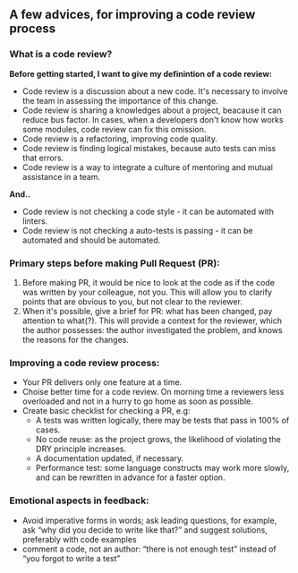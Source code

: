 ## A few advices, for improving a code review process

### What is a code review?
**Before getting started, I want to give my definintion of a code review:**
- Code review is a discussion about a new code. It's necessary to involve the team in assessing the importance of this change.
- Code review is sharing a knowledges about a project, beacause it can reduce bus factor. In cases, when a developers don't know how works some modules, code review can fix this omission.
- Code review is a refactoring, improving code quality.
- Code review is finding logical mistakes, because auto tests can miss that errors.
- Code review is a way to integrate a culture of mentoring and mutual assistance in a team.

**And..**
- Code review is not checking a code style - it can be automated with linters.
- Code review is not checking a auto-tests is passing - it can be automated and should be automated.

### Primary steps before making Pull Request (PR):
1. Before making PR, it would be nice to look at the code as if the code was written by your colleague, not you. This will allow you to clarify points that are obvious to you, but not clear to the reviewer.
2. When it's possible, give a brief for PR: what has been changed, pay attention to what(?). This will provide a context for the reviewer, which the author possesses: the author investigated the problem, and knows the reasons for the changes.

### Improving a code review process: 
- Your PR delivers only one feature at a time. 
- Choise better time for a code review. On morning time a reviewers less overloaded and not in a hurry to go home as soon as possible.
- Create basic checklist for checking a PR, e.g:
  - A tests was written logically, there may be tests that pass in 100% of cases.
  - No code reuse: as the project grows, the likelihood of violating the DRY principle increases.
  - A documentation updated, if necessary.
  - Performance test: some language constructs may work more slowly, and can be rewritten in advance for a faster option.

### Emotional aspects in feedback:
- Avoid imperative forms in words; ask leading questions, for example, ask “why did you decide to write like that?” and suggest solutions, preferably with code examples
- comment a code, not an author: “there is not enough test” instead of “you forgot to write a test”
